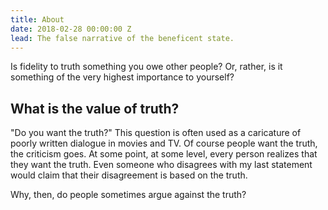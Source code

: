 ```yaml
---
title: About
date: 2018-02-28 00:00:00 Z
lead: The false narrative of the beneficent state.
---
```


Is fidelity to truth something you owe other people? Or, rather, is it something of the very highest importance to yourself?

## What is the value of truth?

"Do you want the truth?" This question is often used as a caricature of poorly written dialogue in movies and TV. Of course people want the truth, the criticism goes. At some point, at some level, every person realizes that they want the truth. Even someone who disagrees with my last statement would claim that their disagreement is based on the truth.

Why, then, do people sometimes argue against the truth?